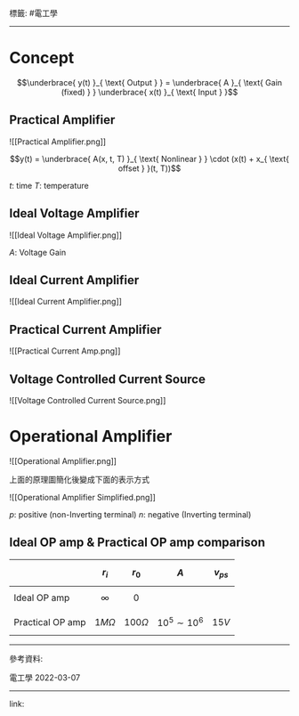 標籤: #電工學 

---

# Concept

$$\underbrace{ y(t) }_{ \text{ Output } } = \underbrace{ A }_{ \text{ Gain (fixed) } } \underbrace{ x(t) }_{ \text{ Input } }$$

## Practical Amplifier

![[Practical Amplifier.png]]

$$y(t) = \underbrace{ A(x, t, T) }_{ \text{ Nonlinear } } \cdot (x(t) + x_{ \text{ offset } }(t, T))$$

$t$: time
$T$: temperature

## Ideal Voltage Amplifier

![[Ideal Voltage Amplifier.png]]

$A$: Voltage Gain

## Ideal Current Amplifier

![[Ideal Current Amplifier.png]]

## Practical Current Amplifier

![[Practical Current Amp.png]]

## Voltage Controlled Current Source

![[Voltage Controlled Current Source.png]]

# Operational Amplifier

![[Operational Amplifier.png]]

上面的原理圖簡化後變成下面的表示方式

![[Operational Amplifier Simplified.png]]

$p$: positive (non-Inverting terminal)
$n$: negative (Inverting terminal)

## Ideal OP amp & Practical OP amp comparison

|                  | $$r_i$$      | $$r_0$$        | $$A$$              | $$v_{ ps }$$ |
| ---------------- | ------------ | -------------- | ------------------ | ------------ |
| Ideal OP amp     | $$\infty$$   | $$0$$          |                    |              |
| Practical OP amp | $$1M\Omega$$ | $$100 \Omega$$ | $$10^5 \sim 10^6$$ | $$15V$$      | 

---

參考資料:

電工學 2022-03-07

---

link:

